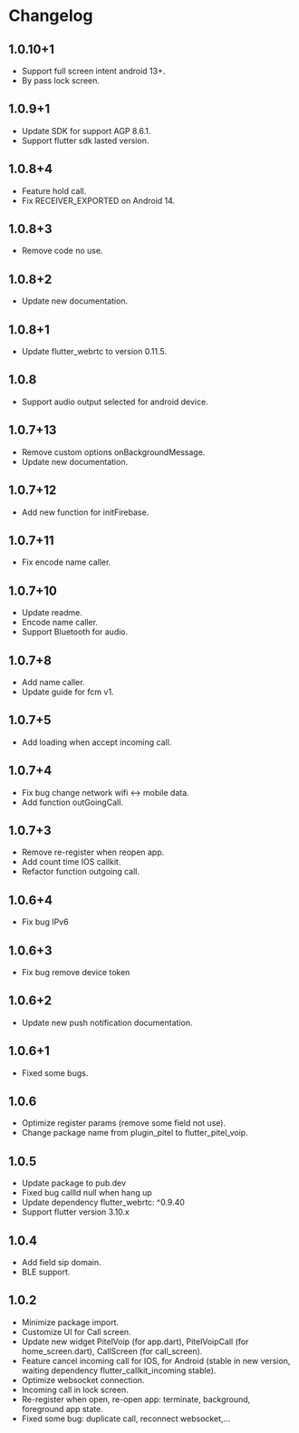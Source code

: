 # Changelog

## 1.0.10+1

- Support full screen intent android 13+.
- By pass lock screen.

## 1.0.9+1

- Update SDK for support AGP 8.6.1.
- Support flutter sdk lasted version.

## 1.0.8+4

- Feature hold call.
- Fix RECEIVER_EXPORTED on Android 14.

## 1.0.8+3

- Remove code no use.

## 1.0.8+2

- Update new documentation.

## 1.0.8+1

- Update flutter_webrtc to version 0.11.5.

## 1.0.8

- Support audio output selected for android device.

## 1.0.7+13

- Remove custom options onBackgroundMessage.
- Update new documentation.

## 1.0.7+12

- Add new function for initFirebase.

## 1.0.7+11

- Fix encode name caller.

## 1.0.7+10

- Update readme.
- Encode name caller.
- Support Bluetooth for audio.

## 1.0.7+8

- Add name caller.
- Update guide for fcm v1.

## 1.0.7+5

- Add loading when accept incoming call.

## 1.0.7+4

- Fix bug change network wifi <-> mobile data.
- Add function outGoingCall.

## 1.0.7+3

- Remove re-register when reopen app.
- Add count time IOS callkit.
- Refactor function outgoing call.

## 1.0.6+4

- Fix bug IPv6

## 1.0.6+3

- Fix bug remove device token

## 1.0.6+2

- Update new push notification documentation.

## 1.0.6+1

- Fixed some bugs.

## 1.0.6

- Optimize register params (remove some field not use).
- Change package name from plugin_pitel to flutter_pitel_voip.

## 1.0.5

- Update package to pub.dev
- Fixed bug callId null when hang up
- Update dependency flutter_webrtc: ^0.9.40
- Support flutter version 3.10.x

## 1.0.4

- Add field sip domain.
- BLE support.

## 1.0.2

- Minimize package import.
- Customize UI for Call screen.
- Update new widget PitelVoip (for app.dart), PitelVoipCall (for home_screen.dart), CallScreen (for call_screen).
- Feature cancel incoming call for IOS, for Android (stable in new version, waiting dependency flutter_callkit_incoming stable).
- Optimize websocket connection.
- Incoming call in lock screen.
- Re-register when open, re-open app: terminate, background, foreground app state.
- Fixed some bug: duplicate call, reconnect websocket,...
